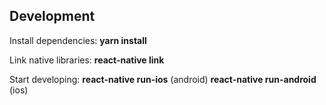 ## Development 

Install dependencies:
**yarn install**

Link native libraries:
**react-native link**

Start developing:
**react-native run-ios** (android)
**react-native run-android** (ios)